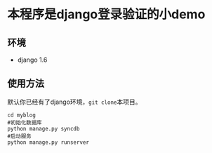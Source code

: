 # 本程序是django登录验证的小demo

## 环境

* django 1.6

## 使用方法

默认你已经有了django环境，`git clone`本项目。
```
cd myblog
#初始化数据库
python manage.py syncdb
#启动服务
python manage.py runserver
```